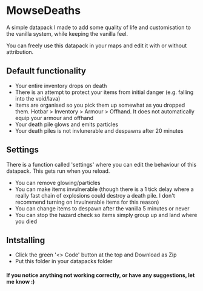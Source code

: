 # MowseDeaths

A simple datapack I made to add some quality of life and customisation to the vanilla system, while keeping the vanilla feel.

You can freely use this datapack in your maps and edit it with or without attribution.

## Default functionality

* Your entire inventory drops on death
* There is an attempt to protect your items from initial danger (e.g. falling into the void/lava)
* Items are organised so you pick them up somewhat as you dropped them. Hotbar > Inventory > Armour > Offhand. It does not automatically equip your armour and offhand
* Your death pile glows and emits particles
* Your death piles is not invlunerable and despawns after 20 minutes

## Settings

There is a function called 'settings' where you can edit the behaviour of this datapack. This gets run when you reload.

* You can remove glowing/particles
* You can make items invulnerable (though there is a 1 tick delay where a really fast chain of explosions could destroy a death pile. I don't recommend turning on Invulnerable items for this reason)
* You can change items to despawn after the vanilla 5 minutes or never
* You can stop the hazard check so items simply group up and land where you died

## Intstalling

* Click the green '<> Code' button at the top and Download as Zip
* Put this folder in your datapacks folder

#### If you notice anything not working correctly, or have any suggestions, let me know :)
